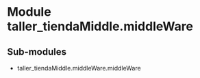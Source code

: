 Module taller_tiendaMiddle.middleWare
=====================================

Sub-modules
-----------
* taller_tiendaMiddle.middleWare.middleWare